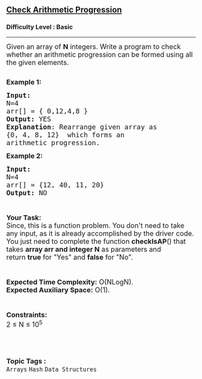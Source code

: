 <h2><a href="https://practice.geeksforgeeks.org/problems/check-arithmetic-progression1842/1?page=10&difficulty[]=-1&status[]=unsolved&sortBy=submissions">Check Arithmetic Progression</a></h2><h3>Difficulty Level : Basic</h3><hr><div class="problems_problem_content__Xm_eO" bis_skin_checked="1"><p><span style="font-size:18px">Given an array of <strong>N</strong> integers. Write a program to check whether an arithmetic progression can be formed using all the given elements.&nbsp;</span><br>
&nbsp;</p>

<p><span style="font-size:18px"><strong>Example 1:</strong></span></p>

<pre><span style="font-size:18px"><strong>Input:
</strong>N=4
arr[] = { 0,12,4,8 }
<strong>Output:</strong> YES
<strong>Explanation</strong>: Rearrange given array as
{0, 4, 8, 12}  which forms an
arithmetic progression.</span></pre>

<p><span style="font-size:18px"><strong>Example 2:</strong></span></p>

<pre><span style="font-size:18px"><strong>Input:
</strong>N=4
arr[] = {12, 40, 11, 20}
<strong>Output:</strong> NO</span></pre>

<p>&nbsp;</p>

<p><span style="font-size:18px"><strong>Your Task:</strong><br>
Since, this is a function problem. You don't need to take any input, as it is already accomplished by the driver code. You just need to complete the function <strong>checkIsAP</strong>() that takes <strong>array arr and integer N</strong>&nbsp;as parameters and return&nbsp;<strong>true</strong> for "Yes" and <strong>false</strong> for "No".</span></p>

<p>&nbsp;</p>

<p><span style="font-size:18px"><strong>Expected Time Complexity:</strong> O(NLogN).<br>
<strong>Expected Auxiliary Space:</strong> O(1).</span></p>

<p>&nbsp;</p>

<p><span style="font-size:18px"><strong>Constraints:</strong><br>
2 ≤ N ≤ 10<sup>5</sup></span></p>

<p>&nbsp;</p>
</div><br><p><span style=font-size:18px><strong>Topic Tags : </strong><br><code>Arrays</code>&nbsp;<code>Hash</code>&nbsp;<code>Data Structures</code>&nbsp;